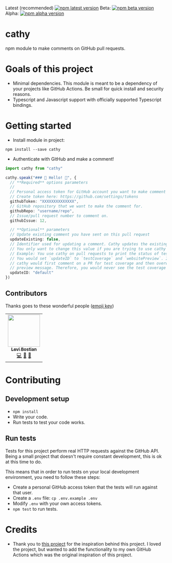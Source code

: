 [npm]: https://www.npmjs.com/package/levibostian/cathy

Latest (recommended) [![npm latest version](https://img.shields.io/npm/v/levibostian/cathy/latest.svg)][npm]
Beta: [![npm beta version](https://img.shields.io/npm/v/levibostian/cathy/beta.svg)][npm]
Alpha: [![npm alpha version](https://img.shields.io/npm/v/levibostian/cathy/alpha.svg)][npm]

# cathy

npm module to make comments on GitHub pull requests.

# Goals of this project

- Minimal dependencies. This module is meant to be a dependency of your projects like GitHub Actions. Be small for quick install and security reasons.
- Typescript and Javascript support with officially supported Typescript bindings.

# Getting started

- Install module in project:

```
npm install --save cathy
```

- Authenticate with GitHub and make a comment!

```ts
import cathy from "cathy"

cathy.speak("### 👋 Hello! 👋", {
  // **Required** options parameters
  //
  // Personal access token for GitHub account you want to make comment for.
  // Create token here: https://github.com/settings/tokens
  githubToken: "XXXXXXXXXXXXXX",
  // GitHub repository that we want to make the comment for.
  githubRepo: "username/repo",
  // Issue/pull request number to comment on.
  githubIssue: 12,

  // **Optional** parameters
  // Update existing comment you have sent on this pull request
  updateExisting: false,
  // Identifier used for updating a comment. Cathy updates the existing comment with the provided ID.
  // You only want to change this value if you are trying to use cathy to send multiple unique comments.
  // Example: You use cathy on pull requests to print the status of test coverage *and* a website preview.
  // You would set `updateID` to `testCoverage` and `websitePreview`. If you keep `default` for both,
  // cathy would first comment on a PR for test coverage and then overwrite that comment with the website
  // preview message. Therefore, you would never see the test coverage menu.
  updateID: "default"
})
```

## Contributors

Thanks goes to these wonderful people ([emoji key](https://allcontributors.org/docs/en/emoji-key))

<!-- ALL-CONTRIBUTORS-LIST:START - Do not remove or modify this section -->
<!-- prettier-ignore-start -->
<!-- markdownlint-disable -->
<table>
  <tr>
    <td align="center"><a href="https://github.com/levibostian"><img src="https://avatars1.githubusercontent.com/u/2041082?v=4" width="100px;" alt=""/><br /><sub><b>Levi Bostian</b></sub></a><br /><a href="https://github.com/levibostian/cathy/commits?author=levibostian" title="Code">💻</a> <a href="https://github.com/levibostian/cathy/commits?author=levibostian" title="Documentation">📖</a> <a href="#maintenance-levibostian" title="Maintenance">🚧</a></td>
  </tr>
</table>

<!-- markdownlint-enable -->
<!-- prettier-ignore-end -->

<!-- ALL-CONTRIBUTORS-LIST:END -->

# Contributing

## Development setup

- `npm install`
- Write your code.
- Run tests to test your code works.

## Run tests

Tests for this project perform real HTTP requests against the GitHub API. Being a small project that doesn't require constant development, this is ok at this time to do.

This means that in order to run tests on your local development environment, you need to follow these steps:

- Create a personal GitHub access token that the tests will run against that user.
- Create a `.env` file: `cp .env.example .env`
- Modify `.env` with your own access tokens.
- `npm test` to run tests.

# Credits

- Thank you to [this project](https://github.com/marocchino/sticky-pull-request-comment) for the inspiration behind this project. I loved the project, but wanted to add the functionality to my own GitHub Actions which was the original inspiration of this project.
